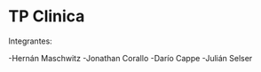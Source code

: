 TP Clinica
==========

Integrantes:

  -Hernán Maschwitz
  -Jonathan Corallo
  -Darío Cappe
  -Julián Selser
